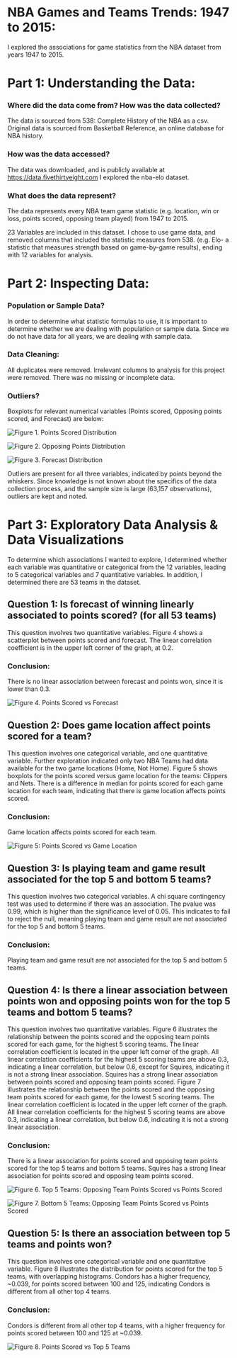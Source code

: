 # NBA Games and Teams Trends: 1947 to 2015:

I explored the associations for game statistics from the NBA dataset from years 1947 to 2015. 

# Part 1: Understanding the Data: 

### Where did the data come from? How was the data collected?
The data is sourced from 538: Complete History of the NBA as a csv. Original data is sourced from Basketball Reference, an online database for NBA history.

### How was the data accessed?
The data was downloaded, and is publicly available at https://data.fivethirtyeight.com
I explored the nba-elo dataset.

### What does the data represent?
The data represents every NBA team game statistic (e.g. location, win or loss, points scored, opposing team played) from 1947 to 2015.

23 Variables are included in this dataset. I chose to use game data, and removed columns that included the statistic measures from 538. (e.g. Elo- a statistic that measures strength based on game-by-game results), ending with 12 variables for analysis.

# Part 2: Inspecting Data:

### Population or Sample Data?
In order to determine what statistic formulas to use, it is important to determine whether we are dealing with population or sample data. Since we do not have data for all years, we are dealing with sample data.

### Data Cleaning:
All duplicates were removed. Irrelevant columns to analysis for this project were removed. 
There was no missing or incomplete data.

### Outliers?
Boxplots for relevant numerical variables (Points scored, Opposing points scored, and Forecast) are below: 

![Figure 1. Points Scored Distribution](/Users/anuroxstar/pts_boxplot.jpg)
 
![Figure 2. Opposing Points Distribution](/Users/anuroxstar/opp_pts_boxplot.jpg)
 
![Figure 3. Forecast Distribution](/Users/anuroxstar/forecast_boxplot.jpg)

Outliers are present for all three variables, indicated by points beyond the whiskers. Since knowledge is not known about the specifics of the data collection process, and the sample size is large (63,157 observations), outliers are kept and noted.

# Part 3: Exploratory Data Analysis & Data Visualizations
To determine which associations I wanted to explore, I determined whether each variable was quantitative or categorical from the 12 variables, leading to 5 categorical variables and 7 quantitative variables. In addition, I determined there are 53 teams in the dataset.

## Question 1: Is forecast of winning linearly associated to points scored? (for all 53 teams)
This question involves two quantitative variables. Figure 4 shows a scatterplot between points scored and forecast. The linear correlation coefficient is in the upper left corner of the graph, at 0.2.

### Conclusion:
There is no linear association between forecast and points won, since it is lower than 0.3. 

![Figure 4. Points Scored vs Forecast](/Users/anuroxstar/)

## Question 2: Does game location affect points scored for a team?
This question involves one categorical variable, and one quantitative variable.
Further exploration indicated only two NBA Teams had data available for the two game locations (Home, Not Home). Figure 5 shows boxplots for the points scored versus game location for the teams: Clippers and Nets. There is a difference in median for points scored for each game location for each team, indicating that there is game location affects points scored. 

### Conclusion:
Game location affects points scored for each team.
 
![Figure 5: Points Scored vs Game Location](/Users/anuroxstar/)

## Question 3: Is playing team and game result associated for the top 5 and bottom 5 teams?
This question involves two categorical variables. A chi square contingency test was used to determine if there was an association. The pvalue was 0.99, which is higher than the significance level of 0.05. This indicates to fail to reject the null, meaning playing team and game result are not associated for the top 5 and bottom 5 teams.

### Conclusion:
Playing team and game result are not associated for the top 5 and bottom 5 teams.

## Question 4: Is there a linear association between points won and opposing points won for the top 5 teams and bottom 5 teams?

This question involves two quantitative variables. Figure 6 illustrates the relationship between the points scored and the opposing team points scored for each game, for the highest 5 scoring teams. The linear correlation coefficient is located in the upper left corner of the graph. All linear correlation coefficients for the highest 5 scoring teams are above 0.3, indicating a linear correlation, but below 0.6, except for Squires, indicating it is not a strong linear association. Squires has a strong linear association between points scored and opposing team points scored.
Figure 7 illustrates the relationship between the points scored and the opposing team points scored for each game, for the lowest 5 scoring teams. The linear correlation coefficient is located in the upper left corner of the graph. All linear correlation coefficients for the highest 5 scoring teams are above 0.3, indicating a linear correlation, but below 0.6, indicating it is not a strong linear association. 

### Conclusion:
There is a linear association for points scored and opposing team points scored for the top 5 teams and bottom 5 teams. Squires has a strong linear association for points scored and opposing team points scored.

![Figure 6. Top 5 Teams: Opposing Team Points Scored vs Points Scored](/Users/anuroxstar/)
 
![Figure 7. Bottom 5 Teams: Opposing Team Points Scored vs Points Scored](/Users/anuroxstar/)

## Question 5: Is there an association between top 5 teams and points won?
This question involves one categorical variable and one quantitative variable.
Figure 8 illustrates the distribution for points scored for the top 5 teams, with overlapping histograms. Condors has a higher frequency, ~0.039, for points scored between 100 and 125, indicating Condors is different from all other top 4 teams. 

### Conclusion:
Condors is different from all other top 4 teams, with a higher frequency for points scored between 100 and 125 at ~0.039. 

![Figure 8. Points Scored vs Top 5 Teams](/Users/anuroxstar/)


